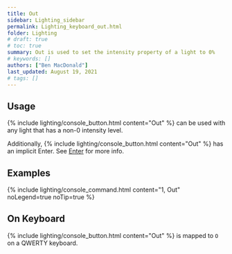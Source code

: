 ```yaml
---
title: Out
sidebar: Lighting_sidebar
permalink: Lighting_keyboard_out.html
folder: Lighting
# draft: true
# toc: true
summary: Out is used to set the intensity property of a light to 0%
# keywords: []
authors: ["Ben MacDonald"]
last_updated: August 19, 2021
# tags: []
---
```


## Usage
{% include lighting/console_button.html content="Out" %} can be used with any light that has a non-0 intensity level. 

Additionally, {% include lighting/console_button.html content="Out" %} has an implicit Enter. See [Enter](./Lighting_keyboard_enter.html) for more info.
## Examples
{% include lighting/console_command.html content="1, Out" noLegend=true noTip=true %}

## On Keyboard
{% include lighting/console_button.html content="Out" %} is mapped to `O` on a QWERTY keyboard.
